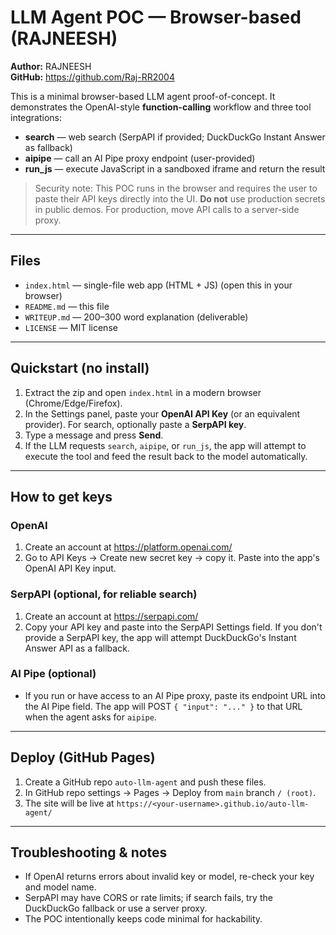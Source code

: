 # LLM Agent POC — Browser-based (RAJNEESH)

**Author:** RAJNEESH  
**GitHub:** https://github.com/Raj-RR2004

This is a minimal browser-based LLM agent proof-of-concept. It demonstrates the OpenAI-style **function-calling** workflow and three tool integrations:
- **search** — web search (SerpAPI if provided; DuckDuckGo Instant Answer as fallback)
- **aipipe** — call an AI Pipe proxy endpoint (user-provided)
- **run_js** — execute JavaScript in a sandboxed iframe and return the result

> Security note: This POC runs in the browser and requires the user to paste their API keys directly into the UI. **Do not** use production secrets in public demos. For production, move API calls to a server-side proxy.

---

## Files
- `index.html` — single-file web app (HTML + JS) (open this in your browser)
- `README.md` — this file
- `WRITEUP.md` — 200–300 word explanation (deliverable)
- `LICENSE` — MIT license

---

## Quickstart (no install)
1. Extract the zip and open `index.html` in a modern browser (Chrome/Edge/Firefox).
2. In the Settings panel, paste your **OpenAI API Key** (or an equivalent provider). For search, optionally paste a **SerpAPI key**.
3. Type a message and press **Send**.
4. If the LLM requests `search`, `aipipe`, or `run_js`, the app will attempt to execute the tool and feed the result back to the model automatically.

---

## How to get keys
### OpenAI
1. Create an account at https://platform.openai.com/
2. Go to API Keys → Create new secret key → copy it. Paste into the app's OpenAI API Key input.

### SerpAPI (optional, for reliable search)
1. Create an account at https://serpapi.com/
2. Copy your API key and paste into the SerpAPI Settings field.
If you don't provide a SerpAPI key, the app will attempt DuckDuckGo's Instant Answer API as a fallback.

### AI Pipe (optional)
- If you run or have access to an AI Pipe proxy, paste its endpoint URL into the AI Pipe field. The app will POST `{ "input": "..." }` to that URL when the agent asks for `aipipe`.

---

## Deploy (GitHub Pages)
1. Create a GitHub repo `auto-llm-agent` and push these files.
2. In GitHub repo settings → Pages → Deploy from `main` branch `/ (root)`.
3. The site will be live at `https://<your-username>.github.io/auto-llm-agent/`

---

## Troubleshooting & notes
- If OpenAI returns errors about invalid key or model, re-check your key and model name.
- SerpAPI may have CORS or rate limits; if search fails, try the DuckDuckGo fallback or use a server proxy.
- The POC intentionally keeps code minimal for hackability.
